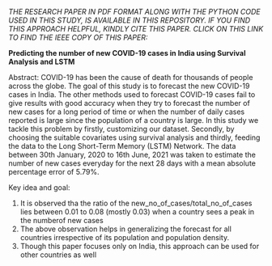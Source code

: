 _THE RESEARCH PAPER IN PDF FORMAT ALONG WITH THE PYTHON CODE USED IN THIS STUDY, IS AVAILABLE IN THIS REPOSITORY. IF YOU FIND THIS APPROACH HELPFUL, KINDLY CITE THIS PAPER. CLICK ON THIS LINK TO FIND THE IEEE COPY OF THIS PAPER:_

**Predicting the number of new COVID-19 cases in India using Survival Analysis and LSTM**

Abstract:
COVID-19 has been the cause of death for  thousands of  people across the globe. The goal of this study is to forecast the new COVID-19 cases in India.  The other methods used to forecast COVID-19 cases fail to give results with good accuracy when they try to forecast the number of new cases for a long period of time or when the number of daily cases reported is large since the population of a country is large. In this study we tackle this problem by firstly, customizing our dataset. Secondly, by choosing the suitable covariates using survival analysis and thirdly, feeding the data to the Long Short-Term Memory (LSTM) Network. The data between 30th January, 2020 to 16th June, 2021 was taken to estimate the number of new cases everyday for the next 28 days with a mean absolute percentage error of 5.79%.

Key idea and goal: 
1. It is observed tha the ratio of the new_no_of_cases/total_no_of_cases lies between 0.01 to 0.08 (mostly 0.03) when a country sees a peak in the numberof new cases
2. The above observation helps in generalizing the forecast for all countries irrespective of its population and population density.
3. Though this paper focuses only on India, this approach can be used for other countries as well

